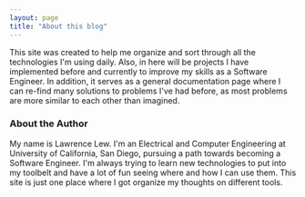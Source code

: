```yaml
---
layout: page
title: "About this blog"
---
```


This site was created to help me organize and sort through all the technologies I'm using daily. Also, in here will be projects I have implemented before and currently to improve my skills as a Software Engineer. In addition, it serves as a general documentation page where I can re-find many solutions to problems I've had before, as most problems are more similar to each other than imagined.

### About the Author

My name is Lawrence Lew. I'm an Electrical and Computer Engineering at University of California, San Diego, pursuing a path towards becoming a Software Engineer. I'm always trying to learn new technologies to put into my toolbelt and have a lot of fun seeing where and how I can use them. This site is just one place where I got organize my thoughts on different tools.

